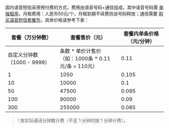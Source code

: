 国内语音短信采用预付费的方式，费用由语音号码+通信组成，其中语音号码需 [单独租用](https://console.cloud.tencent.com/smsv2/buyNumber/1400148502/1/20)，月租费用：人民币50元/个，月租到期不续费则该号码释放；通信需要 [购买语音短信套餐包](https://buy.cloud.tencent.com/voice)，具体价格请参考下表：

|套餐（万分钟数）	|套餐售价（元）|	套餐内单条价格（元/分钟）|
|--------|----------|----------|
|自定义分钟数（1000 - 9999）	|条数 * 单价计售价<br>（如：1000条 * 0.11元/条 = 110元）|	0.11|
|1	|1050	|0.105|
|10|	10000	|0.1|
|50|	47500	|0.095|
|100|	90000	|0.09|
|300	|255000	|0.085|

>! 按实际通话分钟数计费（不足 1 分钟的按 1 分钟计费）。
